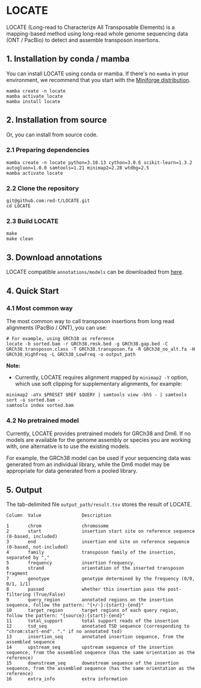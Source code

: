 # LOCATE

LOCATE (Long-read to Characterize All Transposable Elements) is a mapping-based method using long-read whole genome sequencing data (ONT / PacBio) to detect and assemble transposon insertions.

## 1. Installation by conda / mamba

You can install LOCATE using conda or mamba. If there's no `mamba` in your environment, we recommend that you start with the [Miniforge distribution](https://github.com/conda-forge/miniforge).

```shell
mamba create -n locate
mamba activate locate
mamba install locate
```

## 2. Installation from source

Or, you can install from source code.

### 2.1 Preparing dependencies

```shell
mamba create -n locate python=3.10.13 cython=3.0.6 scikit-learn=1.3.2 autogluon=1.0.0 samtools=1.21 minimap2=2.28 wtdbg=2.5
mamba activate locate
```
### 2.2 Clone the repository

```shell
git@github.com:red-t/LOCATE.git
cd LOCATE
```

### 2.3 Build LOCATE

```shell
make
make clean
```

## 3. Download annotations
LOCATE compatible `annotations/models` can be downloaded from [here](https://users.wenglab.org/boxu/LOCATE/data.html).

## 4. Quick Start

### 4.1 Most common way

The most common way to call transposon insertions from long read alignments (PacBio / ONT), you can use:

```shell
# For example, using GRCh38 as reference
locate -b sorted.bam -r GRCh38.rmsk.bed -g GRCh38.gap.bed -C GRCh38.transposon.class -T GRCh38.transposon.fa -R GRCh38_no_alt.fa -H GRCh38_HighFreq -L GRCh38_LowFreq -o output_path
```

**Note:**
- Currently, LOCATE requires alignment mapped by `minimap2 -Y` option, which use soft clipping for supplementary alignments, for example:

```shell
minimap2 -aYx $PRESET $REF $QUERY | samtools view -bhS - | samtools sort -o sorted.bam -
samtools index sorted.bam
```

### 4.2 No pretrained model

Currently, LOCATE provides pretrained models for GRCh38 and Dm6.
If no models are available for the genome assembly or species you are working with, one alternative is to use the existing models.

For example, the GRCh38 model can be used if your sequencing data was generated from an individual library, while the Dm6 model may be appropriate for data generated from a pooled library.

## 5. Output

The tab-delimited file `output_path/result.tsv` stores the result of LOCATE.

```shell
Column  Value               Description

1       chrom               chromosome
2       start               insertion start site on reference sequence (0-based, included)
3       end                 insertion end site on reference sequence (0-based, not-included)
4       family              transposon family of the insertion, separated by ","
5       frequency           insertion frequency.
6       strand              orientation of the inserted transposon fragment
7       genotype            genotype determined by the frequency (0/0, 0/1, 1/1)
8       passed              whether this insertion pass the post-filtering (True/False)
9       query_region        annotated regions on the insertion sequence, follow the pattern: "{+/-}:{start}-{end}"
10      target_region       target regions of each query region, follow the pattern: "{source}:{start}-{end}"
11      total_support       total support reads of the insertion
12      tsd_seq             annotated TSD sequence (corresponding to "chrom:start-end". "." if no annotated tsd)
13      insertion_seq       annotated insertion sequence, from the assembled sequence
14      upstream_seq        upstream sequence of the insertion sequence, from the assembled sequence (has the same orientation as the reference)
15      downstream_seq      downstream sequence of the insertion sequence, from the assembled sequence (has the same orientation as the reference)
16      extra_info          extra information
```
